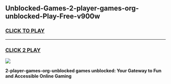 
## Unblocked-Games-2-player-games-org-unblocked-Play-Free-v900w
<h3>
<a href="https://premium76.site?title=2-player-games-org-unblocked&ref=21A">CLICK TO PLAY</a></h3>
<hr>

<h3>
<a href="https://premium76.site?title=2-player-games-org-unblocked&ref=21A">CLICK 2 PLAY</a>
  
</h3>

<a href="https://premium76.site?title=2-player-games-org-unblocked&ref=21A"><img src="https://clearcache.store/games.png"></a>


**2-player-games-org-unblocked games unblocked: Your Gateway to Fun and Accessible Online Gaming**
